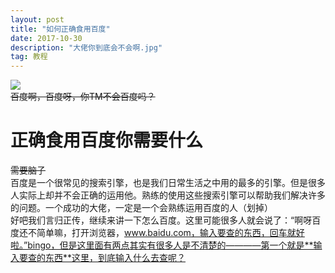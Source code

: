 ```yaml
---
layout: post
title: "如何正确食用百度" 
date: 2017-10-30 
description: "大佬你到底会不会啊.jpg"
tag: 教程
---     
```


![](http://a3.qpic.cn/psb?/V117MGIn3dBRDw/FoIUP6uNCojCSGimLu52K7hZU8yhwtDtap0vNC0ryN0!/b/dOAAAAAAAAAA&bo=ywJPAssCTwIRCT4!&rf=viewer_4)       
~~百度啊，百度呀，你TM不会百度吗？~~       


# 正确食用百度你需要什么       
~~需要脑子~~        
百度是一个很常见的搜索引擎，也是我们日常生活之中用的最多的引擎。但是很多人实际上却并不会正确的运用他。熟练的使用这些搜索引擎可以帮助我们解决许多的问题。一个成功的大佬，一定是一个会熟练运用百度的人（划掉）      
好吧我们言归正传，继续来讲一下怎么百度。这里可能很多人就会说了：“啊呀百度还不简单嘛，打开浏览器，www.baidu.com，输入要查的东西，回车就好啦。”bingo，但是这里面有两点其实有很多人是不清楚的————第一个就是**输入要查的东西**这里，到底输入什么去查呢？